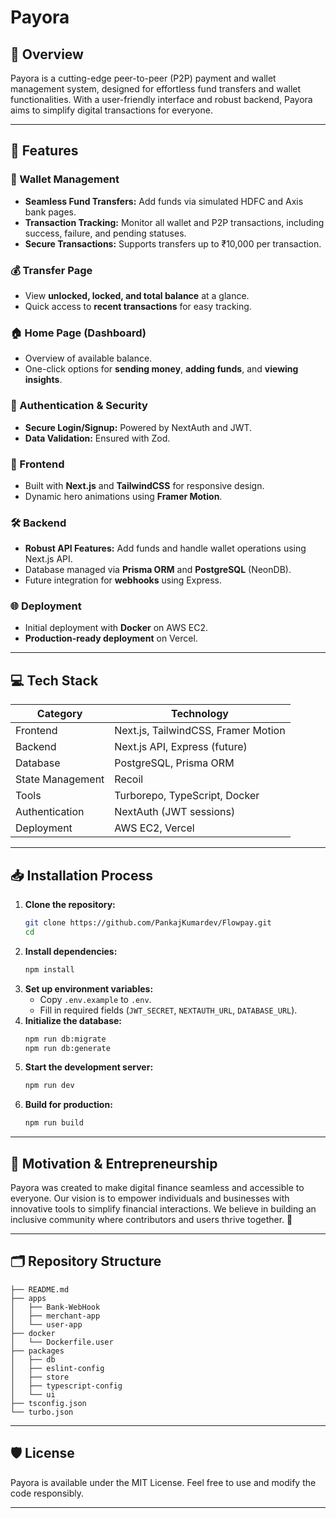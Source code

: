 # Payora



## 🌟 Overview
Payora is a cutting-edge peer-to-peer (P2P) payment and wallet management system, designed for effortless fund transfers and wallet functionalities. With a user-friendly interface and robust backend, Payora aims to simplify digital transactions for everyone.

---

## 🚀 Features
### 🏦 Wallet Management
- **Seamless Fund Transfers:** Add funds via simulated HDFC and Axis bank pages.
- **Transaction Tracking:** Monitor all wallet and P2P transactions, including success, failure, and pending statuses.
- **Secure Transactions:** Supports transfers up to ₹10,000 per transaction.

### 💰 Transfer Page
- View **unlocked, locked, and total balance** at a glance.
- Quick access to **recent transactions** for easy tracking.

### 🏠 Home Page (Dashboard)
- Overview of available balance.
- One-click options for **sending money**, **adding funds**, and **viewing insights**.

### 🔐 Authentication & Security
- **Secure Login/Signup:** Powered by NextAuth and JWT.
- **Data Validation:** Ensured with Zod.

### 🎨 Frontend
- Built with **Next.js** and **TailwindCSS** for responsive design.
- Dynamic hero animations using **Framer Motion**.

### 🛠 Backend
- **Robust API Features:** Add funds and handle wallet operations using Next.js API.
- Database managed via **Prisma ORM** and **PostgreSQL** (NeonDB).
- Future integration for **webhooks** using Express.

### 🌐 Deployment
- Initial deployment with **Docker** on AWS EC2.
- **Production-ready deployment** on Vercel.

---

## 💻 Tech Stack
| **Category**        | **Technology**               |
|---------------------|------------------------------|
| Frontend            | Next.js, TailwindCSS, Framer Motion |
| Backend             | Next.js API, Express (future) |
| Database            | PostgreSQL, Prisma ORM        |
| State Management    | Recoil                       |
| Tools               | Turborepo, TypeScript, Docker |
| Authentication      | NextAuth (JWT sessions)      |
| Deployment          | AWS EC2, Vercel             |

---

## 📥 Installation Process
1. **Clone the repository:**
   ```bash
   git clone https://github.com/PankajKumardev/Flowpay.git
   cd 
   ```
2. **Install dependencies:**
   ```bash
   npm install
   ```
3. **Set up environment variables:**
   - Copy `.env.example` to `.env`.
   - Fill in required fields (`JWT_SECRET`, `NEXTAUTH_URL`, `DATABASE_URL`).
4. **Initialize the database:**
   ```bash
   npm run db:migrate
   npm run db:generate
   ```
5. **Start the development server:**
   ```bash
   npm run dev
   ```
6. **Build for production:**
   ```bash
   npm run build
   ```

---



## 🌟 Motivation & Entrepreneurship
Payora was created to make digital finance seamless and accessible to everyone. Our vision is to empower individuals and businesses with innovative tools to simplify financial interactions. We believe in building an inclusive community where contributors and users thrive together. 🚀

---

## 🗂 Repository Structure
```
├── README.md
├── apps
│   ├── Bank-WebHook
│   ├── merchant-app
│   └── user-app
├── docker
│   └── Dockerfile.user
├── packages
│   ├── db
│   ├── eslint-config
│   ├── store
│   ├── typescript-config
│   └── ui
├── tsconfig.json
└── turbo.json
```

---

## 🛡 License
Payora is available under the MIT License. Feel free to use and modify the code responsibly.

---




